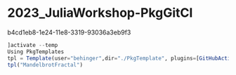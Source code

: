 # 2023_JuliaWorkshop-PkgGitCI

b4cd1eb8-1e24-11e8-3319-93036a3eb9f3

```julia
]activate --temp
Using PkgTemplates
tpl = Template(user="behinger",dir="./PkgTemplate", plugins=[GitHubActions(;extra_versions=["nightly"]),Documenter{GitHubActions}()])
tpl("MandelbrotFractal")
```
